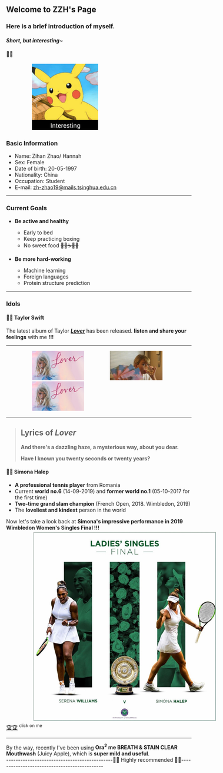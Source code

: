 ## Welcome to ZZH's Page

### Here is a brief introduction of myself.  
#### *Short, but interesting~*
#### 🌈🌈 

<img src="images/interesting.jpg" height="180" style="margin-left:5em">

### Basic Information
 * Name:  Zihan Zhao/ Hannah
 * Sex:  Female
 * Date of birth:  20-05-1997
 * Nationality:  China
 * Occupation:  Student
 * E-mail:  zh-zhao19@mails.tsinghua.edu.cn
 
---

### Current Goals
 * **Be active and healthy**
   * Early to bed
   * Keep practicing boxing 
   * No sweet food ~~🍬🍦☕️🍰🍹~~
   
 * **Be more hard-working**
   * Machine learning
   * Foreign languages
   * Protein structure prediction
   
---

### Idols
#### 🦋🦋 Taylor Swift
The latest album of Taylor [***Lover***](https://music.163.com/#/album?id=80752440)  has been released. **listen and share your feelings** with me **!!!**

---

<img src="images/lover2.jpg" height="80" style="margin-left:5em"><img src="images/lover4.jpg" height="80" style="margin-left:5em"><img src="images/lover2.jpg" height="80" style="margin-left:5em">

---

>Lyrics of ***Lover***   
>---  
>**And there's a dazzling haze, a mysterious way, about you dear.**  
>  
>**Have I known you twenty seconds or twenty years?**  


#### 🎾🎾 Simona Halep

 * **A professional tennis player** from Romania
 * Current **world no.6** (14-09-2019) and **former world no.1** (05-10-2017 for the first time)
 * **Two-time grand slam champion** (French Open, 2018. Wimbledon, 2019)
 * The **loveliest and kindest** person in the world
 
Now let's take a look back at **Simona's impressive performance in 2019 Wimbledon Women's Singles Final !!!**  
<img src="images/final.jpg" height="520" style="margin-left:5em">  [🏆🏆](https://www.iqiyi.com/v_19rs1nsfek.html#curid=3352211600_226792c87abe7d92eaf9d85a997c3fd8) <sup>click on me</sup>

---

By the way, recently I've been using **Ora<sup>2</sup> me BREATH & STAIN CLEAR Mouthwash** (Juicy Apple), which is **super mild and useful**.   
---------------------------------------------🌺🌺  Highly recommended  🌺🌺---------------------------------------------
